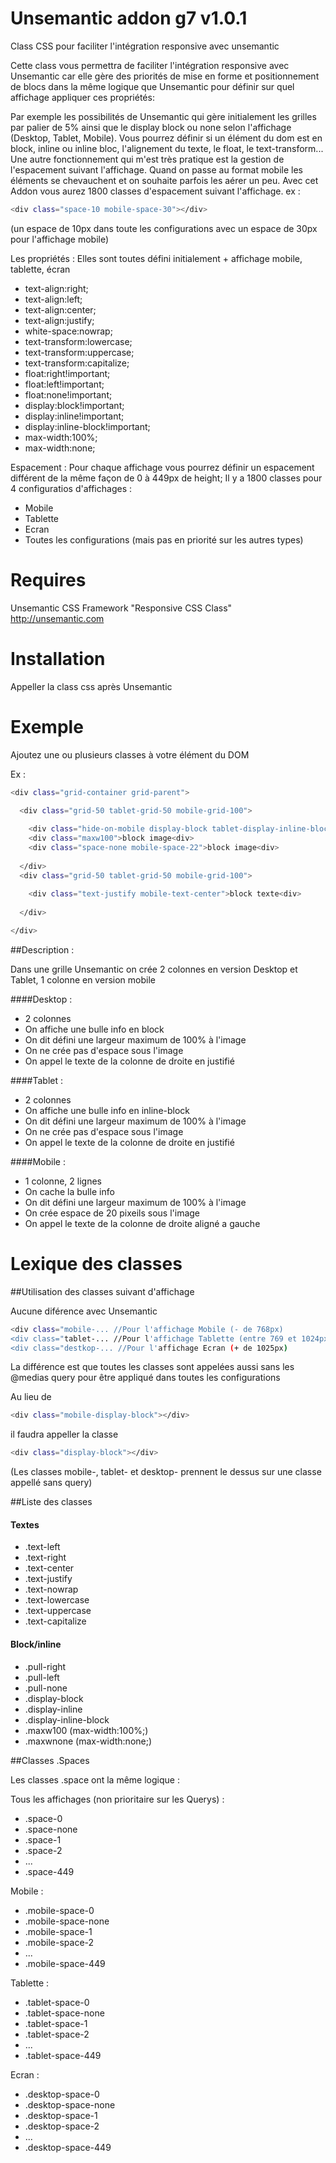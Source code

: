 # Unsemantic addon g7 v1.0.1

Class CSS pour faciliter l'intégration responsive avec unsemantic

Cette class vous permettra de faciliter l'intégration responsive avec Unsemantic car elle gère des priorités de mise en forme et positionnement de blocs dans la même logique que Unsemantic pour définir sur quel affichage appliquer ces propriétés:

Par exemple les possibilités de Unsemantic qui gère initialement les grilles par palier de 5% ainsi que le display block ou none selon l'affichage (Desktop, Tablet, Mobile).
Vous pourrez définir si un élément du dom est en block, inline ou inline bloc, l'alignement du texte, le float, le text-transform...
Une autre fonctionnement qui m'est très pratique est la gestion de l'espacement suivant l'affichage. Quand on passe au format mobile les éléments se chevauchent et on souhaite parfois les aérer un peu. Avec cet Addon vous aurez 1800 classes d'espacement suivant l'affichage.
ex : 
```sh
<div class="space-10 mobile-space-30"></div> 
```
(un espace de 10px dans toute les configurations avec un espace de 30px pour l'affichage mobile)

Les propriétés :
Elles sont toutes défini initialement + affichage mobile, tablette, écran

- text-align:right;
- text-align:left;
- text-align:center;
- text-align:justify;
- white-space:nowrap;
- text-transform:lowercase;
- text-transform:uppercase;
- text-transform:capitalize;
- float:right!important;
- float:left!important;
- float:none!important;
- display:block!important;
- display:inline!important;
- display:inline-block!important;
- max-width:100%;
- max-width:none; 

Espacement :
Pour chaque affichage vous pourrez définir un espacement différent de la même façon de 0 à 449px de height;
Il y a 1800 classes pour 4 configuratios d'affichages :

- Mobile
- Tablette 
- Ecran
- Toutes les configurations (mais pas en priorité sur les autres types)


# Requires

Unsemantic CSS Framework
"Responsive CSS Class"
http://unsemantic.com

# Installation

Appeller la class css après Unsemantic

# Exemple

Ajoutez une ou plusieurs classes à votre élément du DOM 

Ex : 

```sh
<div class="grid-container grid-parent">

  <div class="grid-50 tablet-grid-50 mobile-grid-100">
  
    <div class="hide-on-mobile display-block tablet-display-inline-block">bulle info<div>
    <div class="maxw100">block image<div>
    <div class="space-none mobile-space-22">block image<div>
    
  </div>
  <div class="grid-50 tablet-grid-50 mobile-grid-100">
  
    <div class="text-justify mobile-text-center">block texte<div>
    
  </div>

</div>
```
##Description :

Dans une grille Unsemantic on crée 2 colonnes en version Desktop et Tablet, 1 colonne en version mobile

####Desktop :
- 2 colonnes
- On affiche une bulle info en block
- On dit défini une largeur maximum de 100% à l'image
- On ne crée pas d'espace sous l'image
- On appel le texte de la colonne de droite en justifié
    
####Tablet :
- 2 colonnes
- On affiche une bulle info en inline-block
- On dit défini une largeur maximum de 100% à l'image
- On ne crée pas d'espace sous l'image
- On appel le texte de la colonne de droite en justifié
 
####Mobile :
- 1 colonne, 2 lignes
- On cache la bulle info
- On dit défini une largeur maximum de 100% à l'image
- On crée espace de 20 pixeils sous l'image
- On appel le texte de la colonne de droite aligné a gauche

# Lexique des classes

##Utilisation des classes suivant d'affichage

Aucune diférence avec Unsemantic

```sh
<div class="mobile-... //Pour l'affichage Mobile (- de 768px)
<div class="tablet-... //Pour l'affichage Tablette (entre 769 et 1024px)
<div class="destkop-... //Pour l'affichage Ecran (+ de 1025px)
```

La différence est que toutes les classes sont appelées aussi sans les @medias query pour être appliqué dans toutes les configurations

Au lieu de 

```sh
<div class="mobile-display-block"></div>
```

il faudra appeller la classe 

```sh
<div class="display-block"></div>
```

(Les classes mobile-, tablet- et desktop- prennent le dessus sur une classe appellé sans query)

##Liste des classes

#### Textes

* .text-left
* .text-right
* .text-center
* .text-justify
* .text-nowrap
* .text-lowercase 
* .text-uppercase 
* .text-capitalize

#### Block/inline

* .pull-right
* .pull-left
* .pull-none
* .display-block 
* .display-inline
* .display-inline-block
* .maxw100 (max-width:100%;)
* .maxwnone (max-width:none;)

##Classes .Spaces

Les classes .space ont la même logique :


Tous les affichages (non prioritaire sur les Querys) :

* .space-0
* .space-none
* .space-1
* .space-2
* ...
* .space-449

Mobile :

* .mobile-space-0
* .mobile-space-none
* .mobile-space-1
* .mobile-space-2
* ...
* .mobile-space-449

Tablette :

* .tablet-space-0
* .tablet-space-none
* .tablet-space-1
* .tablet-space-2
* ...
* .tablet-space-449

Ecran :

* .desktop-space-0
* .desktop-space-none
* .desktop-space-1
* .desktop-space-2
* ...
* .desktop-space-449

    

